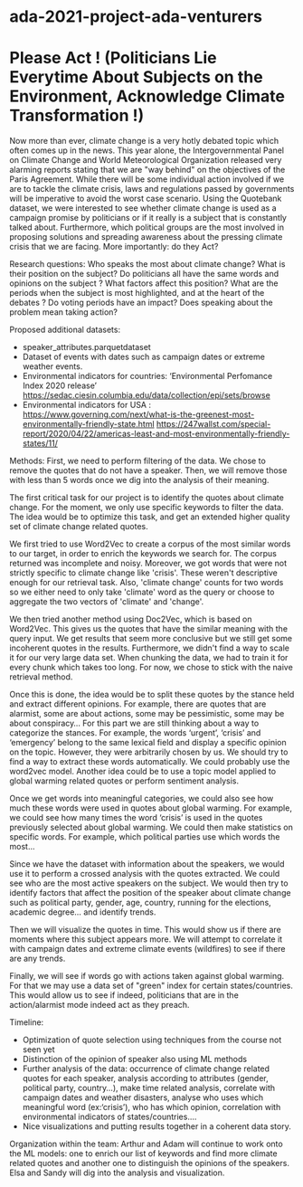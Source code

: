 # ada-2021-project-ada-venturers

# Please Act ! (Politicians Lie Everytime About Subjects on the Environment, Acknowledge Climate Transformation !)

Now more than ever, climate change is a very hotly debated topic which often comes up in the news. This year alone, the Intergovernmental Panel on Climate Change and World Meteorological Organization released very alarming reports stating that we are "way behind" on the objectives of the Paris Agreement. While there will be some individual action involved if we are to tackle the climate crisis, laws and regulations passed by governments will be imperative to avoid the worst case scenario. Using the Quotebank dataset, we were interested to see whether climate change is used as a campaign promise by politicians or if it really is a subject that is constantly talked about. Furthermore, which political groups are the most involved in proposing solutions and spreading awareness about the pressing climate crisis that we are facing. More importantly: do they Act?


Research questions:
Who speaks the most about climate change? 
What is their position on the subject? Do politicians all have the same words and opinions on the subject ?
What factors affect this position? 
What are the periods when the subject is most highlighted, and at the heart of the debates ? Do voting periods have an impact?
Does speaking about the problem mean taking action?

Proposed additional datasets:
- speaker_attributes.parquetdataset 
- Dataset of events with dates such as campaign dates or extreme weather events. 
- Environmental indicators for countries: ‘Environmental Perfomance Index 2020 release’ https://sedac.ciesin.columbia.edu/data/collection/epi/sets/browse
- Environmental indicators for USA : https://www.governing.com/next/what-is-the-greenest-most-environmentally-friendly-state.html
https://247wallst.com/special-report/2020/04/22/americas-least-and-most-environmentally-friendly-states/11/

Methods:
First, we need to perform filtering of the data. We chose to remove the quotes that do not have a speaker. Then, we will remove those with less than 5 words once we dig into the analysis of their meaning.

The first critical task for our project is to identify the quotes about climate change. For the moment, we only use specific keywords to filter the data. The idea would be to optimize this task, and get an extended higher quality set of climate change related quotes. 

We first tried to use Word2Vec to create a corpus of the most similar words to our target, in order to enrich the keywords we search for. 
The corpus returned was incomplete and noisy. Moreover, we got words that were not strictly specific to climate change like 'crisis'. These weren't descriptive enough for our retrieval task. Also, 'climate change' counts for two words so we either need to only take 'climate' word as the query or choose to aggregate the two vectors of 'climate' and 'change'.

We then tried another method using Doc2Vec, which is based on Word2Vec. This gives us the quotes that have the similar meaning with the query input. We get results that seem more conclusive but we still get some incoherent quotes in the results. Furthermore, we didn't find a way to scale it for our very large data set. When chunking the data, we had to train it for every chunk which takes too long.
For now, we chose to stick with the naive retrieval method.

Once this is done, the idea would be to split these quotes by the stance held and extract different opinions. For example, there are quotes that are alarmist, some are about actions, some may be pessimistic, some may be about conspiracy… For this part we are still thinking about a way to categorize the stances. For example, the words ‘urgent’, ‘crisis’ and ‘emergency’ belong to the same lexical field and display a specific opinion on the topic. However, they were arbitrarily chosen by us. We should try to find a way to extract these words automatically. We could probably use the word2vec model. Another idea could be to use a topic model applied to global warming related quotes or perform sentiment analysis.

Once we get words into meaningful categories, we could also see how much these words were used in quotes about global warming. For example, we could see how many times the word ‘crisis’ is used in the quotes previously selected about global warming. We could then make statistics on specific words. For example, which political parties use which words the most... 

Since we have the dataset with information about the speakers, we would use it to perform a crossed analysis with the quotes extracted. We could see who are the most active speakers on the subject. We would then try to identify factors that affect the position of the speaker about climate change such as political party, gender, age, country, running for the elections, academic degree… and identify trends.

Then we will visualize the quotes in time. This would show us if there are moments where this subject appears more. We will attempt to correlate it with campaign dates and extreme climate events (wildfires) to see if there are any trends.

Finally, we will see if words go with actions taken against global warming. For that we may use a data set of "green" index for certain states/countries. This would allow us to see if indeed, politicians that are in the action/alarmist mode indeed act as they preach. 

Timeline:
- Optimization of quote selection using techniques from the course not seen yet
- Distinction of the opinion of speaker also using ML methods 
- Further analysis of the data: occurrence of climate change related quotes for each speaker, analysis according to attributes (gender, political party, country…), make time related analysis, correlate with campaign dates and weather disasters, analyse who uses which meaningful word (ex:‘crisis’), who has which opinion, correlation with environmental indicators of states/countries....
- Nice visualizations and putting results together in a coherent data story.


Organization within the team:
Arthur and Adam will continue to work onto the ML models: one to enrich our list of keywords and find more climate related quotes and another one to distinguish the opinions of the speakers. Elsa and Sandy will dig into the analysis and visualization.
